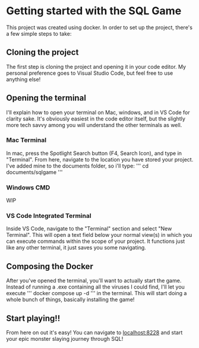 # Getting started with the SQL Game

This project was created using docker. In order to set up the project, there's a few simple steps to take:

## Cloning the project

The first step is cloning the project and opening it in your code editor. My personal preference goes to Visual Studio Code, but feel free to use anything else!

## Opening the terminal

I'll explain how to open your terminal on Mac, windows, and in VS Code for clarity sake. It's obviously easiest in the code editor itself, but the slightly more tech savvy among you will understand the other terminals as well.

### Mac Terminal

In mac, press the Spotlight Search button (F4, Search Icon), and type in "Terminal". From here, navigate to the location you have stored your project.
I've added mine to the documents folder, so i'll type:
'''
cd documents/sqlgame
'''

### Windows CMD

WIP

### VS Code Integrated Terminal

Inside VS Code, navigate to the "Terminal" section and select "New Terminal". This will open a text field below your normal view(s) in which you can execute commands within the scope of your project. It functions just like any other terminal, it just saves you some navigating.

## Composing the Docker

After you've opened the terminal, you'll want to actually start the game. Instead of running a .exe containing all the viruses I could find, I'll let you execute
'''
docker compose up -d
'''
in the terminal. This will start doing a whole bunch of things, basically installing the game!

## Start playing!!

From here on out it's easy! You can navigate to [localhost:8228](localhost:8228) and start your epic monster slaying journey through SQL!